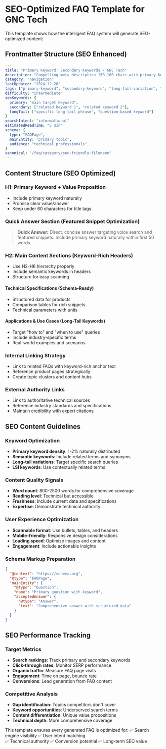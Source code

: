# SEO-Optimized FAQ Template for GNC Tech

This template shows how the intelligent FAQ system will generate SEO-optimized content:

## Frontmatter Structure (SEO Enhanced)
```yaml
---
title: "Primary Keyword: Secondary Keywords - GNC Tech"
description: "Compelling meta description 150-160 chars with primary keyword and value proposition for search results"
category: "navigation"
lastUpdated: "2024-12-28"
tags: ["primary-keyword", "secondary-keyword", "long-tail-variation", "technical-term"]
difficulty: "intermediate"
seoKeywords: {
  primary: "main target keyword",
  secondary: ["related keyword 1", "related keyword 2"],
  longTail: ["specific long tail phrase", "question-based keyword"]
}
searchIntent: "informational"
estimatedReadTime: "5 min"
schema: {
  type: "FAQPage",
  mainEntity: "primary topic",
  audience: "technical professionals"
}
canonical: "/faq/category/seo-friendly-filename"
---
```

## Content Structure (SEO Optimized)

### H1: Primary Keyword + Value Proposition
- Include primary keyword naturally
- Promise clear value/answer
- Keep under 60 characters for title tags

### Quick Answer Section (Featured Snippet Optimization)
> **Quick Answer:** Direct, concise answer targeting voice search and featured snippets. Include primary keyword naturally within first 50 words.

### H2: Main Content Sections (Keyword-Rich Headers)
- Use H2-H6 hierarchy properly
- Include semantic keywords in headers
- Structure for easy scanning

#### Technical Specifications (Schema-Ready)
- Structured data for products
- Comparison tables for rich snippets
- Technical parameters with units

#### Applications & Use Cases (Long-Tail Keywords)
- Target "how to" and "when to use" queries
- Include industry-specific terms
- Real-world examples and scenarios

### Internal Linking Strategy
- Link to related FAQs with keyword-rich anchor text
- Reference product pages strategically
- Create topic clusters and content hubs

### External Authority Links
- Link to authoritative technical sources
- Reference industry standards and specifications
- Maintain credibility with expert citations

## SEO Content Guidelines

### Keyword Optimization
- **Primary keyword density**: 1-2% naturally distributed
- **Semantic keywords**: Include related terms and synonyms
- **Long-tail variations**: Target specific search queries
- **LSI keywords**: Use contextually related terms

### Content Quality Signals
- **Word count**: 800-2500 words for comprehensive coverage
- **Reading level**: Technical but accessible
- **Freshness**: Include current data and specifications
- **Expertise**: Demonstrate technical authority

### User Experience Optimization
- **Scannable format**: Use bullets, tables, and headers
- **Mobile-friendly**: Responsive design considerations
- **Loading speed**: Optimize images and content
- **Engagement**: Include actionable insights

### Schema Markup Preparation
```json
{
  "@context": "https://schema.org",
  "@type": "FAQPage",
  "mainEntity": {
    "@type": "Question",
    "name": "Primary question with keyword",
    "acceptedAnswer": {
      "@type": "Answer", 
      "text": "Comprehensive answer with structured data"
    }
  }
}
```

## SEO Performance Tracking

### Target Metrics
- **Search rankings**: Track primary and secondary keywords
- **Click-through rates**: Monitor SERP performance
- **Organic traffic**: Measure FAQ page visits
- **Engagement**: Time on page, bounce rate
- **Conversions**: Lead generation from FAQ content

### Competitive Analysis
- **Gap identification**: Topics competitors don't cover
- **Keyword opportunities**: Underserved search terms
- **Content differentiation**: Unique value propositions
- **Technical depth**: More comprehensive coverage

This template ensures every generated FAQ is optimized for:
✅ Search engine visibility
✅ User intent matching  
✅ Technical authority
✅ Conversion potential
✅ Long-term SEO value
